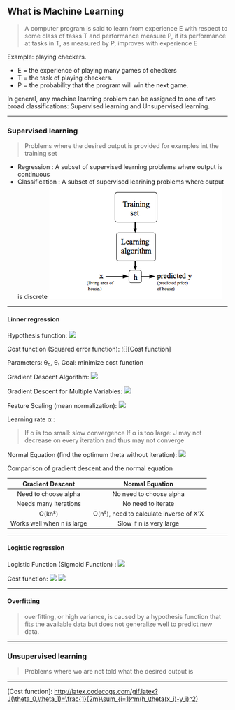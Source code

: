 ## What is Machine Learning

>A computer program is said to learn from experience E with respect to some class of tasks T and performance measure P, if its performance at tasks in T, as measured by P, improves with experience E

Example: playing checkers.

- E = the experience of playing many games of checkers
- T = the task of playing checkers.
- P = the probability that the program will win the next game.

In general, any machine learning problem can be assigned to one of two broad classifications:
Supervised learning and Unsupervised learning.

---
### Supervised learning
> Problems where the desired output is provided for examples int the training set

- Regression : A subset of supervised learning problems where output is continuous
- Classification : A subset of supervised learining problems where output is discrete
![]( https://raw.githubusercontent.com/csJd/csJd.github.io/res/ml-pic1.png)

---
#### Linner regression

Hypothesis function: 
![][Hypothesis function]

Cost function (Squared error function):
![][Cost function]

Parameters: θ₀, θ₁
Goal: minimize cost function

Gradient Descent Algorithm:
![][GDA]

Gradient Descent for Multiple Variables:
![][GDMV]

Feature Scaling (mean normalization):
![][FS]

Learning rate α : 
>If α is too small: slow convergence
>If α is too large: J may not decrease on every iteration and thus may not converge

Normal Equation (find the optimum theta without iteration):
![][NE]

Comparison of gradient descent and the normal equation

Gradient Descent | Normal Equation
:---:|:---:
Need to choose alpha | No need to choose alpha
Needs many iterations | No need to iterate
O(kn²) | O(n³), need to calculate inverse of X'X
Works well when n is large | Slow if n is very large

---
#### Logistic regression
Logistic Function (Sigmoid Function) :
![][LRHR]

Cost function:
![][LRCF1]
![][LRCF]

---
#### Overfitting
> overfitting, or high variance, is caused by a hypothesis function that fits the available data but does not generalize well to predict new data. 

---
### Unsupervised learning 
> Problems where wo are not told what the desired output is


---
[Hypothesis function]: http://latex.codecogs.com/gif.latex?h_\theta(x)=\theta_0+\theta_1x

[Cost function]: http://latex.codecogs.com/gif.latex?J(\theta_0,\theta_1)=\frac{1}{2m}\sum_{i=1}^m(h_\theta(x_i)-y_i)^2)

[GDA]: http://latex.codecogs.com/gif.latex?\begin{align*}&%20\text{repeat%20until%20convergence:}%20\;%20\lbrace%20\newline%20\;%20&%20\theta_j%20:=%20\theta_j-\alpha\frac{\partial}{\partial\theta_j}J(\theta_0,\theta_1)\newline%20\rbrace\end{align*}

[GDMV]: http://latex.codecogs.com/gif.latex?\begin{align*}&%20\text{repeat%20until%20convergence:}%20\;%20\lbrace%20\newline%20\;%20&%20\theta_j%20:=%20\theta_j%20-%20\alpha%20\frac{1}{m}%20\sum\limits_{i=1}^{m}%20(h_\theta(x^{(i)})%20-%20y^{(i)})%20\cdot%20x_j^{(i)}%20\;%20&%20\text{for%20j%20:=%200...n}\newline%20\rbrace\end{align*}

[FS]: http://latex.codecogs.com/gif.latex?x_i:=\dfrac{x_i-\mu_i}{s_i}

[NE]: http://latex.codecogs.com/gif.latex?\theta=(X^TX)^{-1}X^Ty

[LRHR]:http://latex.codecogs.com/gif.latex?h_\theta(x)=\frac{1}{1+e^{-\theta^Tx}}

[LRCF1]:http://latex.codecogs.com/gif.latex?\begin{align*}&%20J(\theta)%20=%20\dfrac{1}{m}%20\sum_{i=1}^m%20\mathrm{Cost}(h_\theta(x^{(i)}),y^{(i)})%20\newline%20&%20\mathrm{Cost}(h_\theta(x),y)%20=%20-\log(h_\theta(x))%20\;%20&%20\text{if%20y%20=%201}%20\newline%20&%20\mathrm{Cost}(h_\theta(x),y)%20=%20-\log(1-h_\theta(x))%20\;%20&%20\text{if%20y%20=%200}\end{align*}

[LRCF]:http://latex.codecogs.com/gif.latex?J(\theta)%20=%20-%20\frac{1}{m}%20\displaystyle%20\sum_{i=1}^m%20[y^{(i)}\log%20(h_\theta%20(x^{(i)}))%20+%20(1%20-%20y^{(i)})\log%20(1%20-%20h_\theta(x^{(i)}))]
